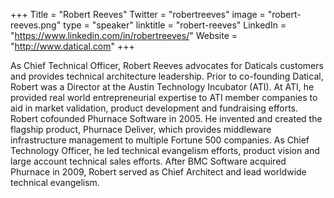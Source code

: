 +++
Title = "Robert Reeves"
Twitter = "robertreeves"
image = "robert-reeves.png"
type = "speaker"
linktitle = "robert-reeves"
LinkedIn = "https://www.linkedin.com/in/robertreeves/"
Website = "http://www.datical.com"
+++

As Chief Technical Officer, Robert Reeves advocates for Daticals customers and provides technical architecture leadership. Prior to co-founding Datical, Robert was a Director at the Austin Technology Incubator (ATI). At ATI, he provided real world entrepreneurial expertise to ATI member companies to aid in market validation, product development and fundraising efforts. Robert cofounded Phurnace Software in 2005. He invented and created the flagship product, Phurnace Deliver, which provides middleware infrastructure management to multiple Fortune 500 companies. As Chief Technology Officer, he led technical evangelism efforts, product vision and large account technical sales efforts. After BMC Software acquired Phurnace in 2009, Robert served as Chief Architect and lead worldwide technical evangelism.
